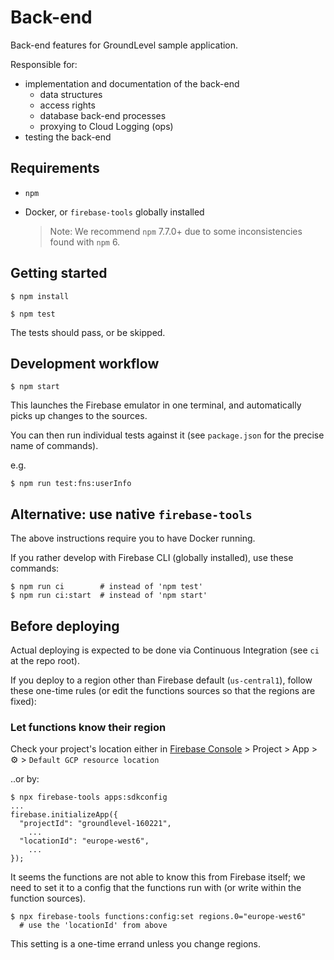 # Back-end

Back-end features for GroundLevel sample application.

Responsible for:

- implementation and documentation of the back-end
   - data structures
   - access rights
   - database back-end processes 
   - proxying to Cloud Logging (ops)
- testing the back-end


## Requirements

- `npm`
- Docker, or `firebase-tools` globally installed

   >Note: We recommend `npm` 7.7.0+ due to some inconsistencies found with `npm` 6.

<!-- 
developed with:
- macOS 11.4
- node 16.2
- npm 7.13
-->

## Getting started

```
$ npm install
```

```
$ npm test
```

The tests should pass, or be skipped.

## Development workflow

```
$ npm start
```

This launches the Firebase emulator in one terminal, and automatically picks up changes to the sources.

You can then run individual tests against it (see `package.json` for the precise name of commands).

e.g. 

```
$ npm run test:fns:userInfo
```

## Alternative: use native `firebase-tools`

The above instructions require you to have Docker running.

If you rather develop with Firebase CLI (globally installed), use these commands:

```
$ npm run ci        # instead of 'npm test'
$ npm run ci:start  # instead of 'npm start'
```

## Before deploying

Actual deploying is expected to be done via Continuous Integration (see `ci` at the repo root). 

If you deploy to a region other than Firebase default (`us-central1`), follow these one-time rules (or edit the functions sources so that the regions are fixed):


### Let functions know their region

Check your project's location either in [Firebase Console](https://console.firebase.google.com) > Project > App > ⚙️ > `Default GCP resource location`

..or by:

```
$ npx firebase-tools apps:sdkconfig
...
firebase.initializeApp({
  "projectId": "groundlevel-160221",
    ...
  "locationId": "europe-west6",
    ...
});
```

It seems the functions are not able to know this from Firebase itself; we need to set it to a config that the functions run with (or write within the function sources).

```
$ npx firebase-tools functions:config:set regions.0="europe-west6"   
  # use the 'locationId' from above
```

This setting is a one-time errand unless you change regions.


